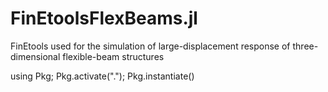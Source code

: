 # FinEtoolsFlexBeams.jl
FinEtools used for the simulation of large-displacement response of three-dimensional flexible-beam structures

using Pkg; Pkg.activate("."); Pkg.instantiate()

